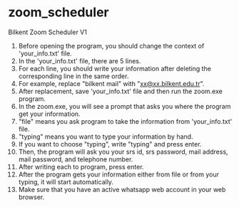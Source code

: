 # zoom_scheduler
Bilkent Zoom Scheduler V1
                                                                                                  
 												                    
      														    
1) Before opening the program, you should change the context of 'your_info.txt' file.                               
2) In the 'your_info.txt' file, there are 5 lines.                                                                  
3) For each line, you should write your information after deleting the corresponding line in the same order.        
4) For example, replace "bilkent mail" with "xx@xx.bilkent.edu.tr".                                                 
5) After replacement, save 'your_info.txt' file and then run the zoom.exe program.                                  
6) In the zoom.exe, you will see a prompt that asks you where the program get your information.                     
7) "file" means you ask program to take the information from 'your_info.txt' file.                                  
8) "typing" means you want to type your information by hand.                                                        
9) If you want to choose "typing", write "typing" and press enter.                                                  
10) Then, the program will ask you your srs id, srs password, mail address, mail password, and telephone number.   
11) After writing each to program, press enter.                                                                     
12) After the program gets your information either from file or from your typing, it will start automatically.      
13) Make sure that you have an active whatsapp web account in your web browser.                                     
                                                                                                                    

